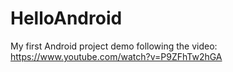 # HelloAndroid
My first Android project demo following the video: 
https://www.youtube.com/watch?v=P9ZFhTw2hGA